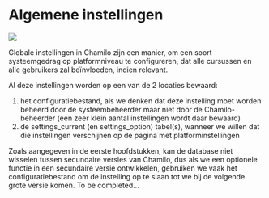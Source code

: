 # Algemene instellingen

![](../../.gitbook/assets/images26%20%282%29.png)

Globale instellingen in Chamilo zijn een manier, om een soort systeemgedrag op platformniveau te configureren, dat alle cursussen en alle gebruikers zal beïnvloeden, indien relevant.

Al deze instellingen worden op een van de 2 locaties bewaard:

1. het configuratiebestand, als we denken dat deze instelling moet worden beheerd door de systeembeheerder maar niet door de Chamilo-beheerder \(een zeer klein aantal instellingen wordt daar bewaard\)
2. de settings\_current \(en settings\_option\) tabel\(s\), wanneer we willen dat die instellingen verschijnen op de pagina met platforminstellingen

Zoals aangegeven in de eerste hoofdstukken, kan de database niet wisselen tussen secundaire versies van Chamilo, dus als we een optionele functie in een secundaire versie ontwikkelen, gebruiken we vaak het configuratiebestand om de instelling op te slaan tot we bij de volgende grote versie komen.
To be completed…

